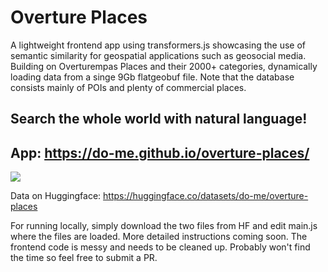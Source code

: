 # Overture Places
A lightweight frontend app using transformers.js showcasing the use of semantic similarity for geospatial applications such as geosocial media. Building on Overturempas Places and their 2000+ categories, dynamically loading data from a singe 9Gb flatgeobuf file.
Note that the database consists mainly of POIs and plenty of commercial places.

## Search the whole world with natural language!
## App: https://do-me.github.io/overture-places/

![](new_york_tasty_food.png)

Data on Huggingface: https://huggingface.co/datasets/do-me/overture-places

For running locally, simply download the two files from HF and edit main.js where the files are loaded. More detailed instructions coming soon. 
The frontend code is messy and needs to be cleaned up. Probably won't find the time so feel free to submit a PR.
